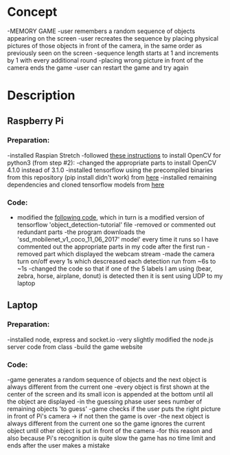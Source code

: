# Concept

-MEMORY GAME
-user remembers a random sequence of objects appearing on the screen
-user recreates the sequence by placing physical pictures of those objects in front of the camera, in the same order as previously seen on the screen
-sequence length starts at 1 and increments by 1 with every additional round
-placing wrong picture in front of the camera ends the game
-user can restart the game and try again


# Description

## Raspberry Pi
### Preparation:
-installed Raspian Stretch
-followed [these instructions](https://www.pyimagesearch.com/2016/04/18/install-guide-raspberry-pi-3-raspbian-jessie-opencv-3/) to install OpenCV for python3 (from step #2): 
-changed the appropriate parts to install OpenCV 4.1.0 instead of 3.1.0
-installed tensorflow using the precompiled binaries from this repository (pip install didn't work) from [here](https://github.com/lhelontra/tensorflow-on-arm/releases)
-installed remaining dependencies and cloned tensorflow models from [here](https://pythonprogramming.net/introduction-use-tensorflow-object-detection-api-tutorial/)
### Code:
- modified the [following code](https://pythonprogramming.net/video-tensorflow-object-detection-api-tutorial/?completed=/introduction-use-tensorflow-object-detection-api-tutorial/), which in turn is a modified version of tensorflow 'object_detection-tutorial' file 
-removed or commented out redundant parts
-the program downloads the 'ssd_mobilenet_v1_coco_11_06_2017' model' every time it runs so I have commented out the appropriate parts in my code after the first run
-removed part which displayed the webcam stream
-made the camera turn on/off every 1s which descreased each detection run from ~6s to ~1s
-changed the code so that if one of the 5 labels I am using (bear, zebra, horse, airplane, donut) is detected then it is sent using UDP to my laptop

## Laptop
### Preparation:
-installed node, express and socket.io
-very slightly modified the node.js server code from class
-build the game website
### Code:
-game generates a random sequence of objects and the next object is always different from the current one
-every object is first shown at the center of the screen and its small icon is appended at the bottom until all the object are displayed
-in the guessing phase user sees number of remaining objects 'to guess'
-game checks if the user puts the right picture in front of Pi's camera -> if not then the game is over
-the next object is always different from the current one so the game ignores the current object until other object is put in front of the camera
-for this reason and also because Pi's recognition is quite slow the game has no time limit and ends after the user makes a mistake

